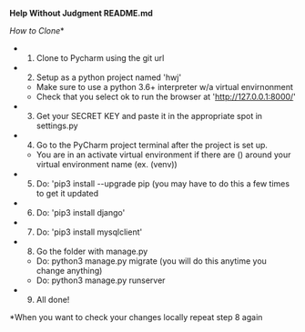 **Help Without Judgment README.md**

*How to Clone**

- 1. Clone to Pycharm using the git url
- 2. Setup as a python project named 'hwj'
	- Make sure to use a python 3.6+ interpreter w/a virtual envirnonment
	- Check that you select ok to run the browser at 'http://127.0.0.1:8000/'
- 3. Get your SECRET KEY and paste it in the appropriate spot in settings.py
- 4. Go to the PyCharm project terminal after the project is set up.
	- You are in an activate virtual environment if there are () around your virtual environment name (ex. (venv))
- 5. Do: 'pip3 install --upgrade pip (you may have to do this a few times to get it updated
- 6. Do: 'pip3 install django'
- 7. Do: 'pip3 install mysqlclient'
- 8. Go the folder with manage.py
	- Do: python3 manage.py migrate (you will do this anytime you change anything)
	- Do: python3 manage.py runserver 
- 9. All done!

*When you want to check your changes locally repeat step 8 again